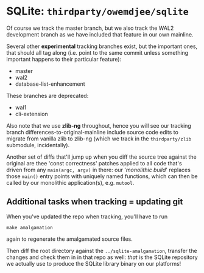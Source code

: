 # SQLite: `thirdparty/owemdjee/sqlite`

Of course we track the master branch, but we also track the WAL2 development branch as we have included that feature in our own mainline.

Several other **experimental** tracking branches exist, but the important ones, that should all tag along (i.e. point to the same commit unless something important happens to their particular feature):

- master
- wal2
- database-list-enhancement

These branches are deprecated:

- wal1
- cli-extension

Also note that we use **zlib-ng** throughout, hence you will see our tracking branch differences-to-original-mainline include source code edits to migrate from vanilla zlib to zlib-ng (which we track in the `thirdparty/zlib` submodule, incidentally).

Another set of diffs that'll jump up when you diff the source tree against the original are thee 'const correctness' patches applied to all code that's driven from any `main(argc, argv)` in there: our '*monolithic build*' replaces those `main()` entry points with uniquely named functions, which can then be called by our monolithic application(s), e.g. `mutool`.



## Additional tasks when tracking = updating git

When you've updated the repo when tracking, you'll have to run

```
make amalgamation
```

again to regenerate the amalgamated source files.

Then diff the root directory against the `../sqlite-amalgamation`, transfer the changes and check them in in that repo as well: *that* is the SQLite repository we actually use to produce the SQLite library binary on our platforms!

